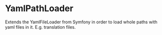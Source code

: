 # YamlPathLoader

Extends the YamlFileLoader from Symfony in order to load whole paths with yaml files in it. E.g. translation files.
